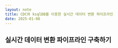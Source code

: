 ```yaml
---
layout: note
title: CDC와 ksqlDB를 이용한 실시간 데이터 변환 파이프라인
date: 2025-01-08
---
```





## 실시간 데이터 변환 파이프라인 구축하기





